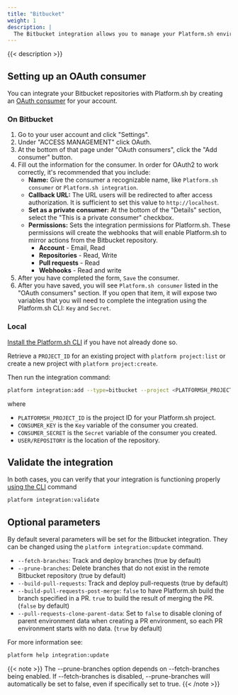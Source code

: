 ```yaml
---
title: "Bitbucket"
weight: 1
description: |
  The Bitbucket integration allows you to manage your Platform.sh environments directly from your Bitbucket repository.
---
```


{{< description >}}

## Setting up an OAuth consumer

You can integrate your Bitbucket repositories with Platform.sh by creating an [OAuth consumer](https://confluence.atlassian.com/bitbucket/oauth-on-bitbucket-cloud-238027431.html) for your account.

### On Bitbucket

1. Go to your user account and click "Settings".
2. Under "ACCESS MANAGEMENT" click OAuth.
3. At the bottom of that page under "OAuth consumers", click the "Add consumer" button.
4. Fill out the information for the consumer. In order for OAuth2 to work correctly, it's recommended that you include:
    * **Name:** Give the consumer a recognizable name, like `Platform.sh consumer` or `Platform.sh integration`.
    * **Callback URL:** The URL users will be redirected to after access authorization. It is sufficient to set this value to `http://localhost`.
    * **Set as a private consumer:** At the bottom of the "Details" section, select the "This is a private consumer" checkbox.
    * **Permissions:** Sets the integration permissions for Platform.sh. These permissions will create the webhooks that will enable Platform.sh to mirror actions from the Bitbucket repository.
      * **Account** - Email, Read
      * **Repositories** - Read, Write
      * **Pull requests** - Read
      * **Webhooks** - Read and write
5. After you have completed the form, `Save` the consumer.
6. After you have saved, you will see `Platform.sh consumer` listed in the "OAuth consumers" section. If you open that item, it will expose two variables that you will need to complete the integration using the Platform.sh CLI: `Key` and `Secret`.

### Local

[Install the Platform.sh CLI](/development/cli.html#installation) if you have not already done so.

Retrieve a `PROJECT_ID` for an existing project with `platform project:list` or create a new project with `platform project:create`.

Then run the integration command:

```bash
platform integration:add --type=bitbucket --project <PLATFORMSH_PROJECT_ID> --key <CONSUMER_KEY> --secret <CONSUMER_SECRET> --repository <USER>/<REPOSITORY>
```

where

* `PLATFORMSH_PROJECT_ID` is the project ID for your Platform.sh project.
* `CONSUMER_KEY` is the `Key` variable of the consumer you created.
* `CONSUMER_SECRET` is the `Secret` variable of the consumer you created.
* `USER/REPOSITORY` is the location of the repository.

## Validate the integration

In both cases, you can verify that your integration is functioning properly [using the CLI](/administration/integrations.html#validating-integrations) command

```bash
platform integration:validate
```

## Optional parameters

By default several parameters will be set for the Bitbucket integration. They can be changed using the `platform integration:update` command.

* `--fetch-branches`: Track and deploy branches (true by default)
* `--prune-branches`: Delete branches that do not exist in the remote Bitbucket repository (true by default)
* `--build-pull-requests`: Track and deploy pull-requests (true by default)
* `--build-pull-requests-post-merge`: `false` to have Platform.sh build the branch specified in a PR. `true` to build the result of merging the PR.  (`false` by default)
* `--pull-requests-clone-parent-data`: Set to `false` to disable cloning of parent environment data when creating a PR environment, so each PR environment starts with no data. (`true` by default)

For more information see:

```bash
platform help integration:update
```

{{< note >}}
The --prune-branches option depends on --fetch-branches being enabled. If --fetch-branches is disabled, --prune-branches will automatically be set to false, even if specifically set to true.
{{< /note >}}

